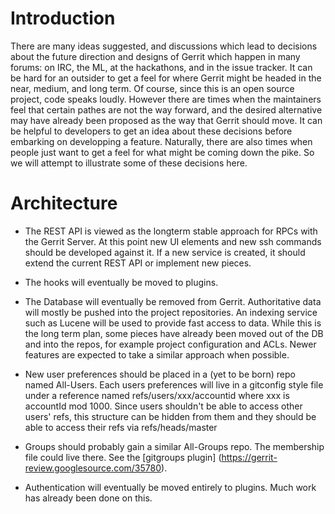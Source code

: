 # Introduction

There are many ideas suggested, and discussions which lead to decisions about
the future direction and designs of Gerrit which happen in many forums: on IRC,
the ML, at the hackathons, and in the issue tracker. It can be hard for an
outsider to get a feel for where Gerrit might be headed in the near, medium, and
long term. Of course, since this is an open source project, code speaks loudly.
However there are times when the maintainers feel that certain pathes are not
the way forward, and the desired alternative may have already been proposed as
the way that Gerrit should move. It can be helpful to developers to get an idea
about these decisions before embarking on developping a feature. Naturally,
there are also times when people just want to get a feel for what might be
coming down the pike. So we will attempt to illustrate some of these decisions
here.

# Architecture

*   The REST API is viewed as the longterm stable approach for RPCs with the
    Gerrit Server. At this point new UI elements and new ssh commands should be
    developed against it. If a new service is created, it should extend the
    current REST API or implement new pieces.

*   The hooks will eventually be moved to plugins.

*   The Database will eventually be removed from Gerrit. Authoritative data will
    mostly be pushed into the project repositories. An indexing service such as
    Lucene will be used to provide fast access to data. While this is the long
    term plan, some pieces have already been moved out of the DB and into the
    repos, for example project configuration and ACLs. Newer features are
    expected to take a similar approach when possible.

*   New user preferences should be placed in a (yet to be born) repo named
    All-Users. Each users preferences will live in a gitconfig style file under
    a reference named refs/users/xxx/accountid where xxx is accountId mod 1000.
    Since users shouldn't be able to access other users' refs, this structure
    can be hidden from them and they should be able to access their refs via
    refs/heads/master

*   Groups should probably gain a similar All-Groups repo. The membership file
    could live there. See the [gitgroups plugin]
    (https://gerrit-review.googlesource.com/35780).

*   Authentication will eventually be moved entirely to plugins. Much work has
    already been done on this.
